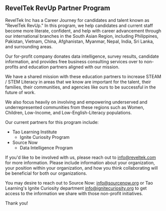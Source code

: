 ## RevelTek RevUp Partner Program

RevelTek Inc has a Career Journey for candidates and talent known as "RevelTek RevUp." In this program, we help candidates and current staff become more literate, confident, and help with career advancement through our international branches in the South Asian Region, including Philippines, Pakistan, Vietnam, China, Afghanistan, Myanmar, Nepal, India, Sri Lanka, and surrounding areas.

Our for-profit company donates data intelligence, survey results, candidate information, and provides free business consulting services over to non-profits and education partners aligned with our mission.

We have a shared mission with these education partners to increase STEAM / STEM Literacy in areas that we know are important for the talent, their families, their communities, and agencies like ours to be successful in the future of work.

We also focus heavily on involving and empowering underserved and underrepresented communities from these regions such as Women, Children, Low-Income, and Low-English-Literacy populations.

Our current partners for this program include:
- Tao Learning Institute
  - Ignite Curiosity Program 
- Source Now
  - Data Intelligence Program


If you'd like to be involved with us, please reach out to info@reveltek.com for more information.  Please include information about your organization, your position within your organization, and how you think collaborating will be beneficial for both our organizations.  

You may desire to reach out to Source Now: info@sourcenow.org or Tao Learning's Ignite Curiosity department info@ignitecuriosity.org to get access to the information we share with those non-profit initiatives.

Thank you!
